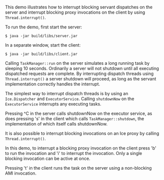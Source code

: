 This demo illustrates how to interrupt blocking servant dispatches on
the server and interrupt blocking proxy invocations on the client by
using `Thread.interrupt()`.

To run the demo, first start the server:

    $ java -jar build/libs/server.jar

In a separate window, start the client:

    $ java -jar build/libs/client.jar

Calling `TaskManager::run` on the server simulates a long running task
by sleeping 10 seconds. Ordinarily a server will not shutdown until
all executing dispatched requests are complete. By interrupting
dispatch threads using `Thread.interrupt()` a server shutdown will
proceed, as long as the servant implementation correctly handles the
interrupt.

The simplest way to interrupt dispatch threads is by using an
`Ice.Dispatcher` and `ExecutorService`. Calling `shutdownNow` on the
`ExecutorService` interrupts any executing tasks.

Pressing ^C in the server calls shutdownNow on the executor service,
as does pressing 's' in the client which calls `TaskManager::shutdown`,
the implementation of which itself calls shutdownNow.

It is also possible to interrupt blocking invocations on an Ice proxy
by calling `Thread.interrupt()`.

In this demo, to interrupt a blocking proxy invocation on the client
press 'b' to run the invocation and 'i' to interrupt the invocation.
Only a single blocking invocation can be active at once.

Pressing 't' in the client runs the task on the server using a
non-blocking AMI invocation.

